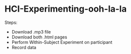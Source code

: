 # HCI-Experimenting-ooh-la-la

Steps:

- Download .mp3 file
- Download both .html pages
- Perform Within-Subject Experiment on participant
- Record data

